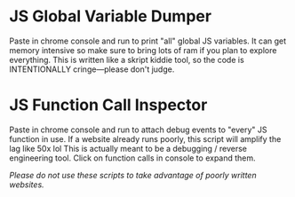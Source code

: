 # JS Global Variable Dumper
Paste in chrome console and run to print "all" global JS variables. It can get memory intensive so make sure to bring lots of ram if you plan to explore everything.
This is written like a skript kiddie tool, so the code is INTENTIONALLY cringe—please don't judge.

# JS Function Call Inspector
Paste in chrome console and run to attach debug events to "every" JS function in use. If a website already runs poorly, this script will amplify the lag like 50x lol
This is actually meant to be a debugging / reverse engineering tool.  Click on function calls in console to expand them.

*Please do not use these scripts to take advantage of poorly written websites.*
